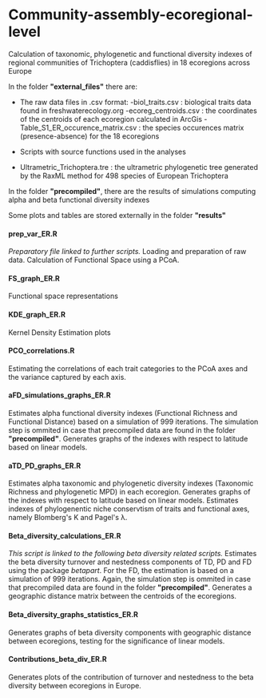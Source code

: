 # Community-assembly-ecoregional-level
Calculation of taxonomic, phylogenetic and functional diversity indexes of regional communities of Trichoptera (caddisflies) in 18 ecoregions across Europe


In the folder **"external_files"** there are:
  * The raw data files in .csv format:
-biol_traits.csv : biological traits data found in freshwaterecology.org
-ecoreg_centroids.csv : the coordinates of the centroids of each ecoregion calculated in ArcGis
-Table_S1_ER_occurence_matrix.csv : the species occurences matrix (presence-absence) for the 18 ecoregions

  * Scripts with source functions used in the analyses 

  * Ultrametric_Trichoptera.tre : the ultrametric phylogenetic tree generated by the RaxML method for 498 species of European Trichoptera

In the folder **"precompiled"**, there are the results of simulations computing alpha and beta functional diversity indexes

Some plots and tables are stored externally in the folder **"results"**


#### prep_var_ER.R
_Preparatory file linked to further scripts._
Loading and preparation of raw data. Calculation of Functional Space using a PCoA. 

#### FS_graph_ER.R
Functional space representations

#### KDE_graph_ER.R
Kernel Density Estimation plots

#### PCO_correlations.R
Estimating the correlations of each trait categories to the PCoA axes and the variance captured by each axis. 

#### aFD_simulations_graphs_ER.R
Estimates alpha functional diversity indexes (Functional Richness and Functional Distance) based on a simulation of 999 iterations.
The simulation step is ommited in case that precompiled data are found in the folder **"precompiled"**.
Generates graphs of the indexes with respect to latitude based on linear models.

#### aTD_PD_graphs_ER.R
Estimates alpha taxonomic and phylogenetic diversity indexes (Taxonomic Richness and phylogenetic MPD) in each ecoregion. 
Generates graphs of the indexes with respect to latitude based on linear models. 
Estimates indexes of phylogenentic niche conservtism of traits and functional axes, namely Blomberg's K and Pagel's λ.

#### Beta_diversity_calculations_ER.R
_This script is linked to the following beta diversity related scripts._
Estimates the beta diversity turnover and nestedness components of TD, PD and FD using the package _betapart_.
For the FD, the estimation is based on a simulation of 999 iterations. Again, the simulation step is ommited in case that precompiled data are found in the folder **"precompiled"**.
Generates a geographic distance matrix between the centroids of the ecoregions. 

#### Beta_diversity_graphs_statistics_ER.R
Generates graphs of beta diversity components with geographic distance between ecoregions, testing for the significance of linear models. 

#### Contributions_beta_div_ER.R
Generates plots of the contribution of turnover and nestedness to the beta diversity between ecoregions in Europe. 
